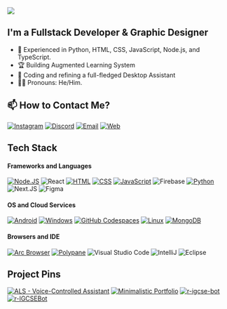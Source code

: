 <img src="https://readme-typing-svg.herokuapp.com?font=DM+Sans&weight=800&size=30&pause=250&duration=2000&color=a4a1bf&width=555&lines=Hi+there!+👋,+I'm+Kaushik+Reddy;Welcome+to+my+Github+profile+!!" />

## I'm a Fullstack Developer & Graphic Designer

- 🌱 Experienced in Python, HTML, CSS, JavaScript, Node.js, and TypeScript.
- 🏆 Building Augmented Learning System
- 🤖 Coding and refining a full-fledged Desktop Assistant
- 👦🏻 Pronouns: He/Him.

## 📫 How to Contact Me?
[![Instagram](https://img.shields.io/badge/Instagram-E4405F?style=for-the-badge&logo=instagram&logoColor=white)](https://instagram.com)
[![Discord](https://img.shields.io/badge/Discord-E4405F?style=for-the-badge&logo=discord&logoColor=white)](https://instagram.com)
[![Email](https://img.shields.io/badge/Email-E4405F?style=for-the-badge&logo=gmail&logoColor=white)](https://instagram.com)
[![Web](https://img.shields.io/badge/Portfolio-E4405F?style=for-the-badge&logo=googlechrome&logoColor=white)](https://kaushikreddy.me)

## Tech Stack

#### Frameworks and Languages
[![Node.JS](https://img.shields.io/badge/Node.js-6082B6?style=for-the-badge&logo=nodedotjs&logoColor=white)](https://nodejs.org)
![React](https://img.shields.io/badge/react-6082B6.svg?style=for-the-badge&logo=react&logoColor=white)
[![HTML](https://img.shields.io/badge/HTML-6082B6?style=for-the-badge&logo=html5&logoColor=white)](https://html.spec.whatwg.org/multipage/)
[![CSS](https://img.shields.io/badge/CSS-6082B6?style=for-the-badge&logo=css3&logoColor=white)](https://w3.org/Style/CSS)
[![JavaScript](https://img.shields.io/badge/JavaScript-6082B6?style=for-the-badge&logo=javascript&logoColor=white)](https://javascript.com)
![Firebase](https://img.shields.io/badge/Typescript-6082B6?style=for-the-badge&logo=typescript&logoColor=white) 
[![Python](https://img.shields.io/badge/Python-6082B6?&style=for-the-badge&logo=Python&logoColor=white)](https://python.org)
![Next.JS](https://img.shields.io/badge/next.js-6082B6.svg?style=for-the-badge&logo=nextdotjs&logoColor=white) 
![Figma](https://img.shields.io/badge/figma-6082B6.svg?style=for-the-badge&logo=figma&logoColor=white)

#### OS and Cloud Services
[![Android](https://img.shields.io/badge/Android-097969?style=for-the-badge&logo=android&logoColor=white)](https://android.com)
[![Windows](https://img.shields.io/badge/Windows-097969?style=for-the-badge&logo=windows&logoColor=white)](https://microsoft.com/windows)
[![GitHub Codespaces](https://img.shields.io/badge/github%20codespaces-097969?style=for-the-badge&logo=github&logoColor=white)](https://github.com/features/codespaces)
[![Linux](https://img.shields.io/badge/linux-097969?style=for-the-badge&logo=kalilinux&logoColor=white)](https://www.linux.org/)
[![MongoDB](https://img.shields.io/badge/MongoDB_Atlas-097969?style=for-the-badge&logo=MongoDB&logoColor=white)](https://www.linux.org/)

#### Browsers and IDE
[![Arc Browser](https://img.shields.io/badge/Arc_Browser-ffffff?style=for-the-badge&logo=arcbrowser&logoColor=white)](https://arc.net)
[![Polypane](https://img.shields.io/badge/Polypane-ffffff?style=for-the-badge&logo=polypane&logoColor=white)](https://polypane.app)
![Visual Studio Code](https://img.shields.io/badge/-Visual%20Studio%20Code-ffffff?style=for-the-badge&logo=visual-studio-code&logoColor=007ACC)
![IntelliJ](https://img.shields.io/badge/-IntelliJ-ffffff?style=for-the-badge&&logoColor=ffffff)
![Eclipse](https://img.shields.io/badge/-Eclipse-ffffff?style=for-the-badge&logoColor=2C2255)

## Project Pins

[![ALS - Voice-Controlled Assistant](https://github-readme-stats.vercel.app/api/pin/?username=Juzcallmekaushik&repo=Augmented-Learning-System&bg_color=2f2f2f&text_color=ffffff&icon_color=ffffff)](https://github.com/Juzcallmekaushik/Augmented-Learning-System)
[![Minimalistic Portfolio](https://github-readme-stats.vercel.app/api/pin/?username=Juzcallmekaushik&repo=kaushikreddy.me&bg_color=2f2f2f&text_color=ffffff&icon_color=ffffff)](https://github.com/Juzcallmekaushik/kaushikreddy.me)
[![r-igcse-bot](https://github-readme-stats.vercel.app/api/pin/?username=Juzcallmekaushik&repo=r-igcse-bot&bg_color=2f2f2f&text_color=ffffff&icon_color=ffffff)](https://github.com/Sachin-dot-py/r-igcse-bot)
[![r-IGCSEBot](https://github-readme-stats.vercel.app/api/pin/?username=Juzcallmekaushik&repo=r-IGCSEBot&bg_color=2f2f2f&text_color=ffffff&icon_color=ffffff)](https://github.com/fyre-0/r-IGCSEBot)
